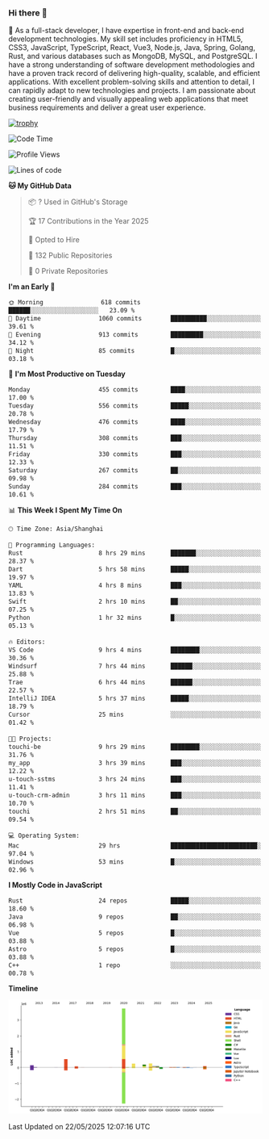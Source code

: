 ### Hi there 👋

🌱 As a full-stack developer, I have expertise in front-end and back-end development technologies. My skill set includes proficiency in HTML5, CSS3, JavaScript, TypeScript, React, Vue3, Node.js, Java, Spring, Golang, Rust, and various databases such as MongoDB, MySQL, and PostgreSQL. I have a strong understanding of software development methodologies and have a proven track record of delivering high-quality, scalable, and efficient applications. With excellent problem-solving skills and attention to detail, I can rapidly adapt to new technologies and projects. I am passionate about creating user-friendly and visually appealing web applications that meet business requirements and deliver a great user experience.

[![trophy](https://github-profile-trophy.vercel.app/?username=elton&rank=SECRET,SSS,SS,S,AAA,AA,A&theme=onedark&no-frame=true&margin-w=10)](https://github.com/ryo-ma/github-profile-trophy)

<!--START_SECTION:waka-->
![Code Time](http://img.shields.io/badge/Code%20Time-1%2C658%20hrs%2048%20mins-blue)

![Profile Views](http://img.shields.io/badge/Profile%20Views-1-blue)

![Lines of code](https://img.shields.io/badge/From%20Hello%20World%20I%27ve%20Written-5.7%20million%20lines%20of%20code-blue)

**🐱 My GitHub Data** 

> 📦 ? Used in GitHub's Storage 
 > 
> 🏆 17 Contributions in the Year 2025
 > 
> 💼 Opted to Hire
 > 
> 📜 132 Public Repositories 
 > 
> 🔑 0 Private Repositories 
 > 
**I'm an Early 🐤** 

```text
🌞 Morning                618 commits         ██████░░░░░░░░░░░░░░░░░░░   23.09 % 
🌆 Daytime                1060 commits        ██████████░░░░░░░░░░░░░░░   39.61 % 
🌃 Evening                913 commits         █████████░░░░░░░░░░░░░░░░   34.12 % 
🌙 Night                  85 commits          █░░░░░░░░░░░░░░░░░░░░░░░░   03.18 % 
```
📅 **I'm Most Productive on Tuesday** 

```text
Monday                   455 commits         ████░░░░░░░░░░░░░░░░░░░░░   17.00 % 
Tuesday                  556 commits         █████░░░░░░░░░░░░░░░░░░░░   20.78 % 
Wednesday                476 commits         ████░░░░░░░░░░░░░░░░░░░░░   17.79 % 
Thursday                 308 commits         ███░░░░░░░░░░░░░░░░░░░░░░   11.51 % 
Friday                   330 commits         ███░░░░░░░░░░░░░░░░░░░░░░   12.33 % 
Saturday                 267 commits         ██░░░░░░░░░░░░░░░░░░░░░░░   09.98 % 
Sunday                   284 commits         ███░░░░░░░░░░░░░░░░░░░░░░   10.61 % 
```


📊 **This Week I Spent My Time On** 

```text
🕑︎ Time Zone: Asia/Shanghai

💬 Programming Languages: 
Rust                     8 hrs 29 mins       ███████░░░░░░░░░░░░░░░░░░   28.37 % 
Dart                     5 hrs 58 mins       █████░░░░░░░░░░░░░░░░░░░░   19.97 % 
YAML                     4 hrs 8 mins        ███░░░░░░░░░░░░░░░░░░░░░░   13.83 % 
Swift                    2 hrs 10 mins       ██░░░░░░░░░░░░░░░░░░░░░░░   07.25 % 
Python                   1 hr 32 mins        █░░░░░░░░░░░░░░░░░░░░░░░░   05.13 % 

🔥 Editors: 
VS Code                  9 hrs 4 mins        ████████░░░░░░░░░░░░░░░░░   30.36 % 
Windsurf                 7 hrs 44 mins       ██████░░░░░░░░░░░░░░░░░░░   25.88 % 
Trae                     6 hrs 44 mins       ██████░░░░░░░░░░░░░░░░░░░   22.57 % 
IntelliJ IDEA            5 hrs 37 mins       █████░░░░░░░░░░░░░░░░░░░░   18.79 % 
Cursor                   25 mins             ░░░░░░░░░░░░░░░░░░░░░░░░░   01.42 % 

🐱‍💻 Projects: 
touchi-be                9 hrs 29 mins       ████████░░░░░░░░░░░░░░░░░   31.76 % 
my_app                   3 hrs 39 mins       ███░░░░░░░░░░░░░░░░░░░░░░   12.22 % 
u-touch-sstms            3 hrs 24 mins       ███░░░░░░░░░░░░░░░░░░░░░░   11.41 % 
u-touch-crm-admin        3 hrs 11 mins       ███░░░░░░░░░░░░░░░░░░░░░░   10.70 % 
touchi                   2 hrs 51 mins       ██░░░░░░░░░░░░░░░░░░░░░░░   09.54 % 

💻 Operating System: 
Mac                      29 hrs              ████████████████████████░   97.04 % 
Windows                  53 mins             █░░░░░░░░░░░░░░░░░░░░░░░░   02.96 % 
```

**I Mostly Code in JavaScript** 

```text
Rust                     24 repos            █████░░░░░░░░░░░░░░░░░░░░   18.60 % 
Java                     9 repos             ██░░░░░░░░░░░░░░░░░░░░░░░   06.98 % 
Vue                      5 repos             █░░░░░░░░░░░░░░░░░░░░░░░░   03.88 % 
Astro                    5 repos             █░░░░░░░░░░░░░░░░░░░░░░░░   03.88 % 
C++                      1 repo              ░░░░░░░░░░░░░░░░░░░░░░░░░   00.78 % 
```



**Timeline**

![Lines of Code chart](https://raw.githubusercontent.com/elton/elton/main/assets/bar_graph.png)


 Last Updated on 22/05/2025 12:07:16 UTC
<!--END_SECTION:waka-->

<!--
**elton/elton** is a ✨ _special_ ✨ repository because its `README.md` (this file) appears on your GitHub profile.

Here are some ideas to get you started:

- 🔭 I’m currently working on ...
- 🌱 I’m currently learning ...
- 👯 I’m looking to collaborate on ...
- 🤔 I’m looking for help with ...
- 💬 Ask me about ...
- 📫 How to reach me: ...
- 😄 Pronouns: ...
- ⚡ Fun fact: ...
-->

